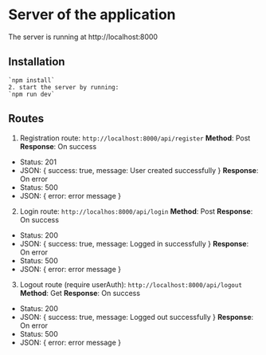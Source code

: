 # Server of the application

The server is running at http://localhost:8000

## Installation

```1. after pulling the repo, install the dependencies by running:
`npm install`
2. start the server by running:
`npm run dev`
```

## Routes

1. Registration route:
`http://localhost:8000/api/register`
**Method**: Post
**Response**: On success
- Status: 201
- JSON:
{
    success: true,
    message: User created successfully
}
**Response**: On error
- Status: 500
- JSON:
{
    error: error message
}

2. Login route:
`http://localhos:8000/api/login`
**Method**: Post
**Response**: On success
- Status: 200
- JSON:
{
    success: true,
    message: Logged in successfully
}
**Response**: On error
- Status: 500
- JSON:
{
    error: error message
}

3. Logout route (require userAuth):
`http://localhost:8000/api/logout`
**Method**: Get
**Response**: On success
- Status: 200
- JSON:
{
    success: true,
    message: Logged out successfully
}
**Response**: On error
- Status: 500
- JSON:
{
    error: error message
}